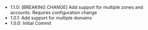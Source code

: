 - 1.1.0: [BREAKING CHANGE] Add support for multiple zones and accounts. Requires configuration change
- 1.0.1: Add support for multiple domains
- 1.0.0: Initial Commit